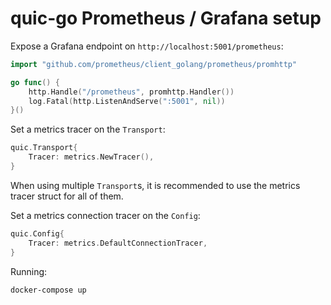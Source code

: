 # quic-go Prometheus / Grafana setup

Expose a Grafana endpoint on `http://localhost:5001/prometheus`:
```go
import "github.com/prometheus/client_golang/prometheus/promhttp"

go func() {
    http.Handle("/prometheus", promhttp.Handler())
    log.Fatal(http.ListenAndServe(":5001", nil))
}()
```

Set a metrics tracer on the `Transport`:
```go
quic.Transport{
	Tracer: metrics.NewTracer(),
}
```

When using multiple `Transport`s, it is recommended to use the metrics tracer struct for all of them.


Set a metrics connection tracer on the `Config`:
```go
quic.Config{
	Tracer: metrics.DefaultConnectionTracer,
}
```

Running:
```shell
docker-compose up
```
